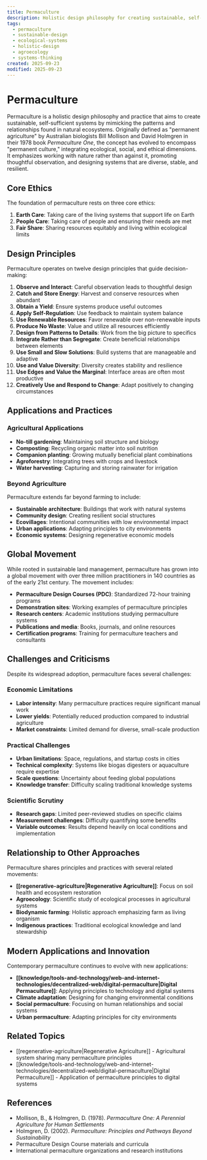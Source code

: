 ```yaml
---
title: Permaculture
description: Holistic design philosophy for creating sustainable, self-sufficient systems by mimicking natural ecosystems
tags:
  - permaculture
  - sustainable-design
  - ecological-systems
  - holistic-design
  - agroecology
  - systems-thinking
created: 2025-09-23
modified: 2025-09-23
---
```


# Permaculture

Permaculture is a holistic design philosophy and practice that aims to create sustainable, self-sufficient systems by mimicking the patterns and relationships found in natural ecosystems. Originally defined as "permanent agriculture" by Australian biologists Bill Mollison and David Holmgren in their 1978 book *Permaculture One*, the concept has evolved to encompass "permanent culture," integrating ecological, social, and ethical dimensions. It emphasizes working with nature rather than against it, promoting thoughtful observation, and designing systems that are diverse, stable, and resilient.

## Core Ethics

The foundation of permaculture rests on three core ethics:

1. **Earth Care**: Taking care of the living systems that support life on Earth
2. **People Care**: Taking care of people and ensuring their needs are met
3. **Fair Share**: Sharing resources equitably and living within ecological limits

## Design Principles

Permaculture operates on twelve design principles that guide decision-making:

1. **Observe and Interact**: Careful observation leads to thoughtful design
2. **Catch and Store Energy**: Harvest and conserve resources when abundant
3. **Obtain a Yield**: Ensure systems produce useful outcomes
4. **Apply Self-Regulation**: Use feedback to maintain system balance
5. **Use Renewable Resources**: Favor renewable over non-renewable inputs
6. **Produce No Waste**: Value and utilize all resources efficiently
7. **Design from Patterns to Details**: Work from the big picture to specifics
8. **Integrate Rather than Segregate**: Create beneficial relationships between elements
9. **Use Small and Slow Solutions**: Build systems that are manageable and adaptive
10. **Use and Value Diversity**: Diversity creates stability and resilience
11. **Use Edges and Value the Marginal**: Interface areas are often most productive
12. **Creatively Use and Respond to Change**: Adapt positively to changing circumstances

## Applications and Practices

### Agricultural Applications
- **No-till gardening**: Maintaining soil structure and biology
- **Composting**: Recycling organic matter into soil nutrition
- **Companion planting**: Growing mutually beneficial plant combinations
- **Agroforestry**: Integrating trees with crops and livestock
- **Water harvesting**: Capturing and storing rainwater for irrigation

### Beyond Agriculture
Permaculture extends far beyond farming to include:

- **Sustainable architecture**: Buildings that work with natural systems
- **Community design**: Creating resilient social structures
- **Ecovillages**: Intentional communities with low environmental impact
- **Urban applications**: Adapting principles to city environments
- **Economic systems**: Designing regenerative economic models

## Global Movement

While rooted in sustainable land management, permaculture has grown into a global movement with over three million practitioners in 140 countries as of the early 21st century. The movement includes:

- **Permaculture Design Courses (PDC)**: Standardized 72-hour training programs
- **Demonstration sites**: Working examples of permaculture principles
- **Research centers**: Academic institutions studying permaculture systems
- **Publications and media**: Books, journals, and online resources
- **Certification programs**: Training for permaculture teachers and consultants

## Challenges and Criticisms

Despite its widespread adoption, permaculture faces several challenges:

### Economic Limitations
- **Labor intensity**: Many permaculture practices require significant manual work
- **Lower yields**: Potentially reduced production compared to industrial agriculture
- **Market constraints**: Limited demand for diverse, small-scale production

### Practical Challenges
- **Urban limitations**: Space, regulations, and startup costs in cities
- **Technical complexity**: Systems like biogas digesters or aquaculture require expertise
- **Scale questions**: Uncertainty about feeding global populations
- **Knowledge transfer**: Difficulty scaling traditional knowledge systems

### Scientific Scrutiny
- **Research gaps**: Limited peer-reviewed studies on specific claims
- **Measurement challenges**: Difficulty quantifying some benefits
- **Variable outcomes**: Results depend heavily on local conditions and implementation

## Relationship to Other Approaches

Permaculture shares principles and practices with several related movements:

- **[[regenerative-agriculture|Regenerative Agriculture]]**: Focus on soil health and ecosystem restoration
- **Agroecology**: Scientific study of ecological processes in agricultural systems
- **Biodynamic farming**: Holistic approach emphasizing farm as living organism
- **Indigenous practices**: Traditional ecological knowledge and land stewardship

## Modern Applications and Innovation

Contemporary permaculture continues to evolve with new applications:

- **[[knowledge/tools-and-technology/web-and-internet-technologies/decentralized-web/digital-permaculture|Digital Permaculture]]**: Applying principles to technology and digital systems
- **Climate adaptation**: Designing for changing environmental conditions
- **Social permaculture**: Focusing on human relationships and social systems
- **Urban permaculture**: Adapting principles for city environments

## Related Topics

- [[regenerative-agriculture|Regenerative Agriculture]] - Agricultural system sharing many permaculture principles
- [[knowledge/tools-and-technology/web-and-internet-technologies/decentralized-web/digital-permaculture|Digital Permaculture]] - Application of permaculture principles to digital systems

## References

- Mollison, B., & Holmgren, D. (1978). *Permaculture One: A Perennial Agriculture for Human Settlements*
- Holmgren, D. (2002). *Permaculture: Principles and Pathways Beyond Sustainability*
- Permaculture Design Course materials and curricula
- International permaculture organizations and research institutions